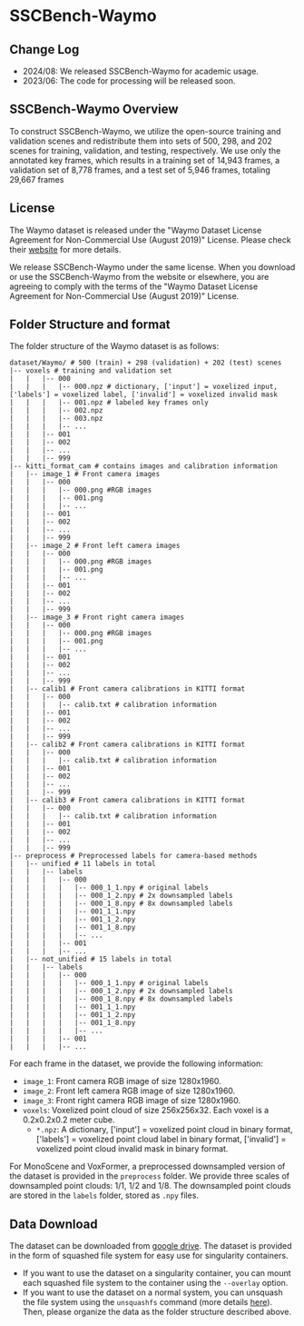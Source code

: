 # SSCBench-Waymo

## Change Log
* 2024/08: We released SSCBench-Waymo for academic usage.
* 2023/06: The code for processing will be released soon.

## SSCBench-Waymo Overview
To construct SSCBench-Waymo, we utilize the open-source training and validation scenes and redistribute them into sets of 500, 298, and 202 scenes for training, validation, and testing, respectively. We use only the annotated key frames, which results in a training set of 14,943 frames, a validation set of 8,778 frames, and a test set of 5,946 frames, totaling 29,667 frames

## License
The Waymo dataset is released under the "Waymo Dataset License Agreement for Non-Commercial Use (August 2019)" License. Please check their [website](https://waymo.com/open/terms/) for more details.

We release SSCBench-Waymo under the same license. When you download or use the SSCBench-Waymo from the website or elsewhere, you are agreeing to comply with the terms of the "Waymo Dataset License Agreement for Non-Commercial Use (August 2019)" License.

## Folder Structure and format
The folder structure of the Waymo dataset is as follows:
```
dataset/Waymo/ # 500 (train) + 298 (validation) + 202 (test) scenes
|-- voxels # training and validation set
|   |   |-- 000
|   |   |   |-- 000.npz # dictionary, ['input'] = voxelized input, ['labels'] = voxelized label, ['invalid'] = voxelized invalid mask
|   |   |   |-- 001.npz # labeled key frames only
|   |   |   |-- 002.npz
|   |   |   |-- 003.npz
|   |   |   |-- ...
|   |   |-- 001
|   |   |-- 002
|   |   |-- ...
|   |   |-- 999
|-- kitti_format_cam # contains images and calibration information
|   |-- image_1 # Front camera images
|   |   |-- 000
|   |   |   |-- 000.png #RGB images
|   |   |   |-- 001.png
|   |   |   |-- ...
|   |   |-- 001
|   |   |-- 002
|   |   |-- ...
|   |   |-- 999
|   |-- image_2 # Front left camera images
|   |   |-- 000
|   |   |   |-- 000.png #RGB images
|   |   |   |-- 001.png
|   |   |   |-- ...
|   |   |-- 001
|   |   |-- 002
|   |   |-- ...
|   |   |-- 999
|   |-- image_3 # Front right camera images
|   |   |-- 000
|   |   |   |-- 000.png #RGB images
|   |   |   |-- 001.png
|   |   |   |-- ...
|   |   |-- 001
|   |   |-- 002
|   |   |-- ...
|   |   |-- 999
|   |-- calib1 # Front camera calibrations in KITTI format
|   |   |-- 000
|   |   |   |-- calib.txt # calibration information
|   |   |-- 001
|   |   |-- 002
|   |   |-- ...
|   |   |-- 999
|   |-- calib2 # Front camera calibrations in KITTI format
|   |   |-- 000
|   |   |   |-- calib.txt # calibration information
|   |   |-- 001
|   |   |-- 002
|   |   |-- ...
|   |   |-- 999
|   |-- calib3 # Front camera calibrations in KITTI format
|   |   |-- 000
|   |   |   |-- calib.txt # calibration information
|   |   |-- 001
|   |   |-- 002
|   |   |-- ...
|   |   |-- 999
|-- preprocess # Preprocessed labels for camera-based methods
|   |-- unified # 11 labels in total
|   |   |-- labels
|   |   |   |-- 000
|   |   |   |   |-- 000_1_1.npy # original labels
|   |   |   |   |-- 000_1_2.npy # 2x downsampled labels
|   |   |   |   |-- 000_1_8.npy # 8x downsampled labels
|   |   |   |   |-- 001_1_1.npy
|   |   |   |   |-- 001_1_2.npy
|   |   |   |   |-- 001_1_8.npy
|   |   |   |   |-- ...
|   |   |   |-- 001
|   |   |   |-- ...
|   |-- not_unified # 15 labels in total
|   |   |-- labels
|   |   |   |-- 000
|   |   |   |   |-- 000_1_1.npy # original labels
|   |   |   |   |-- 000_1_2.npy # 2x downsampled labels
|   |   |   |   |-- 000_1_8.npy # 8x downsampled labels
|   |   |   |   |-- 001_1_1.npy
|   |   |   |   |-- 001_1_2.npy
|   |   |   |   |-- 001_1_8.npy
|   |   |   |   |-- ...
|   |   |   |-- 001
|   |   |   |-- ...
```

For each frame in the dataset, we provide the following information:
* `image_1`: Front camera RGB image of size 1280x1960.
* `image_2`: Front left camera RGB image of size 1280x1960.
* `image_3`: Front right camera RGB image of size 1280x1960.
* `voxels`: Voxelized point cloud of size 256x256x32. Each voxel is a 0.2x0.2x0.2 meter cube.
    * `*.npz`: A dictionary, ['input'] = voxelized point cloud in binary format, ['labels'] = voxelized point cloud label in binary format, ['invalid'] = voxelized point cloud invalid mask in binary format.

For MonoScene and VoxFormer, a preprocessed downsampled version of the dataset is provided in the `preprocess` folder. We provide three scales of downsampled point clouds: 1/1, 1/2 and 1/8. The downsampled point clouds are stored in the `labels` folder, stored as `.npy` files.

## Data Download
The dataset can be downloaded from [google drive](https://drive.google.com/drive/u/1/folders/1dm6O6H1pMLF9pv3RWfnULQsJ11PMpJys). The dataset is provided in the form of squashed file system for easy use for singularity containers. 
* If you want to use the dataset on a singularity container, you can mount each squashed file system to the container using the `--overlay` option.
* If you want to use the dataset on a normal system, you can unsquash the file system using the `unsquashfs` command (more details [here](https://manpages.ubuntu.com/manpages/focal/man1/unsquashfs.1.html)). Then, please organize the data as the folder structure described above.